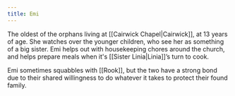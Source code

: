 ```yaml
---
title: Emi
---
```


The oldest of the orphans living at [[Cairwick Chapel|Cairwick]], at 13 years of age. She watches over the younger children, who see her as something of a big sister. Emi helps out with housekeeping chores around the church, and helps prepare meals when it's [[Sister Linia|Linia]]’s turn to cook.

Emi sometimes squabbles with [[Rook]], but the two have a strong bond due to their shared willingness to do whatever it takes to protect their found family.